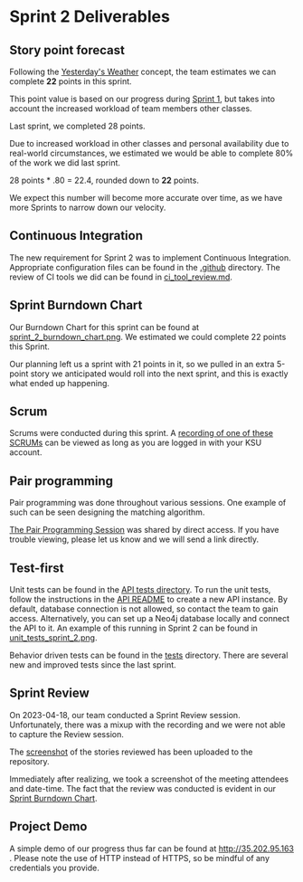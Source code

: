 # Sprint 2 Deliverables


## Story point forecast

Following the [Yesterday's Weather](https://www.scruminc.com/yesterdays-weather/) concept, the team estimates we can complete **22** points in this sprint. 

This point value is based on our progress during [Sprint 1](../Sprint1), but takes into account the increased workload of team members other classes.

Last sprint, we completed 28 points. 

Due to increased workload in other classes and personal availability due to real-world circumstances, we estimated we would be able to complete 80% of the work we did last sprint.

28 points * .80  = 22.4, rounded down to **22** points. 

We expect this number will become more accurate over time, as we have more Sprints to narrow down our velocity.

## Continuous Integration

The new requirement for Sprint 2 was to implement Continuous Integration. Appropriate configuration files can be found in the [.github](../../.github) directory. The review of CI tools we did can be found in [ci_tool_review.md](ci_tool_review.md).

## Sprint Burndown Chart

Our Burndown Chart for this sprint can be found at [sprint_2_burndown_chart.png](sprint_2_burndown_chart.png). We estimated we could complete 22 points this Sprint. 

Our planning left us a sprint with 21 points in it, so we pulled in an extra 5-point story we anticipated would roll into the next sprint, and this is exactly what ended up happening.

## Scrum

Scrums were conducted during this sprint. A [recording of one of these SCRUMs](https://kennesawedu.sharepoint.com/:v:/r/sites/Team-Spring2023Group3SWE6733-EmergingSoftwareEngineeringProc/Shared%20Documents/General/Recordings/Meeting%20in%20_General_-20230411_200645-Meeting%20Recording.mp4?csf=1&web=1)
can be viewed as long as you are logged in with your KSU account.


## Pair programming

Pair programming was done throughout various sessions. One example of such can be seen designing the matching algorithm. 

[The Pair Programming Session](https://kennesawedu-my.sharepoint.com/:v:/g/personal/cneighb3_students_kennesaw_edu/ERQfaCaUEahJhKWvjdxrrmIBM5_mRclltf--W1vw7IXOcg?email=eallmann%40students.kennesaw.edu) was shared by direct access. If you have trouble viewing, please let us know and we will send a link directly.

## Test-first

Unit tests can be found in the [API tests directory](api/tests/Feature/). To run the unit tests, follow the instructions in the [API README](api/README.md) to create a new API instance. By default, database connection is not allowed, so contact the team to gain access. Alternatively, you can set up a Neo4j database locally and connect the API to it.
An example of this running in Sprint 2 can be found in [unit_tests_sprint_2.png](unit_tests_sprint_2.png).


Behavior driven tests can be found in the [tests](../../tests) directory. There are several new and improved tests since the last sprint.

## Sprint Review

On 2023-04-18, our team conducted a Sprint Review session. Unfortunately, there was a mixup with the recording and we were not able to capture the Review session.

The [screenshot](2023-04-18_Sprint_Review_Stories.png) of the stories reviewed has been uploaded to the repository.

Immediately after realizing, we took a screenshot of the meeting attendees and date-time. The fact that the review was conducted is evident in our [Sprint Burndown Chart](#sprint-burndown-chart). 


## Project Demo

A simple demo of our progress thus far can be found at http://35.202.95.163 . Please note the use of HTTP instead of HTTPS, so be mindful of any credentials you provide.
